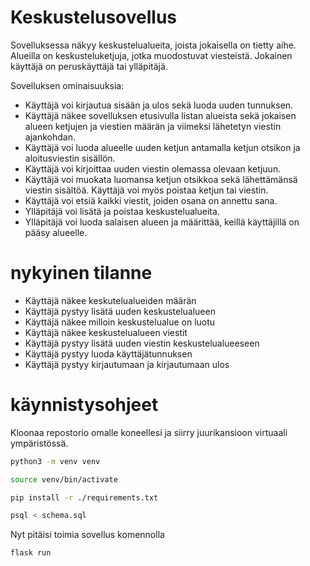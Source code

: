 # Keskustelusovellus

Sovelluksessa näkyy keskustelualueita, joista jokaisella on tietty aihe. Alueilla on keskusteluketjuja, jotka muodostuvat viesteistä. Jokainen käyttäjä on peruskäyttäjä tai ylläpitäjä.

Sovelluksen ominaisuuksia:

* Käyttäjä voi kirjautua sisään ja ulos sekä luoda uuden tunnuksen.
* Käyttäjä näkee sovelluksen etusivulla listan alueista sekä jokaisen alueen ketjujen ja viestien määrän ja viimeksi lähetetyn viestin ajankohdan.
* Käyttäjä voi luoda alueelle uuden ketjun antamalla ketjun otsikon ja aloitusviestin sisällön.
* Käyttäjä voi kirjoittaa uuden viestin olemassa olevaan ketjuun.
* Käyttäjä voi muokata luomansa ketjun otsikkoa sekä lähettämänsä viestin sisältöä. Käyttäjä voi myös poistaa ketjun tai viestin.
* Käyttäjä voi etsiä kaikki viestit, joiden osana on annettu sana.
* Ylläpitäjä voi lisätä ja poistaa keskustelualueita.
* Ylläpitäjä voi luoda salaisen alueen ja määrittää, keillä käyttäjillä on pääsy alueelle.

# nykyinen tilanne
- Käyttäjä näkee keskutelualueiden määrän
- Käyttäjä pystyy lisätä uuden keskustelualueen
- Käyttäjä näkee milloin keskustelualue on luotu
- Käyttäjä näkee keskustelualueen viestit
- Käyttäjä pystyy lisätä uuden viestin keskustelualueeseen
- Käyttäjä pystyy luoda käyttäjätunnuksen
- Käyttäjä pystyy kirjautumaan ja kirjautumaan ulos

# käynnistysohjeet

Kloonaa repostorio omalle koneellesi ja siirry juurikansioon virtuaali ympäristössä.

```bash
python3 -m venv venv
```
```bash
source venv/bin/activate
```
```bash
pip install -r ./requirements.txt
```
```bash
psql < schema.sql
```
Nyt pitäisi toimia sovellus komennolla
```bash
flask run
```
